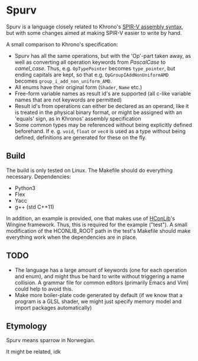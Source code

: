 # Spurv

Spurv is a language closely related to Khrono's [SPIR-V assembly syntax](https://github.com/KhronosGroup/SPIRV-Tools/blob/master/syntax.md), but with some changes aimed at making SPIR-V easier to write by hand.

A small comparison to Khrono's specification:
- Spurv has all the same operations, but with the 'Op'-part taken away, as well as converting all operation keywords from _PascalCase_ to _camel_case_. Thus, e.g. `OpTypePointer` becomes `type_pointer`, but ending capitals are kept, so that e.g. `OpGroupIAddNonUniformAMD` becomes `group_i_add_non_uniform_AMD`. 
- All enums have their original form (`Shader`, `Name` etc.)
- Free-form variable names as result id's are supported (all c-like variable names that are not keywords are permitted)
- Result id's from operations can either be declared as an operand, like it is treated in the physical binary format, or might be assigned with an 'equals' sign, as in Khronos' assembly specification
- Some common types may be referenced without being explicitly defined beforehand. If e. g. `void`, `float` or `vec4` is used as a type without being defined, definitions are generated for these on the fly.

## Build

The build is only tested on Linux. The Makefile should do everything necessary. Dependencies:
- Python3
- Flex
- Yacc
- g++ (std C++11)

In addition, an example is provided, one that makes use of [HConLib](https://github.com/TheVaffel/HConLib)'s Wingine framework. Thus, this is required for the example ("test"). A small modification of the HCONLIB_ROOT path in the test's Makefile should make everything work when the dependencies are in place.

## TODO

- The language has a large amount of keywords (one for each operation and enum), and might thus be hard to write without triggering a name collision. A grammar file for common editors (primarily Emacs and Vim) could help to avoid this.
- Make more boiler-plate code generated by default (if we know that a program is a GLSL shader, we might just specify memory model and import packages automatically)

## Etymology

Spurv means sparrow in Norwegian.

It might be related, idk